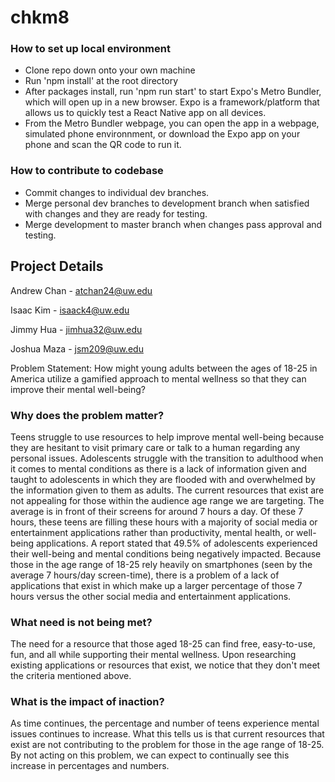 # chkm8

### How to set up local environment
* Clone repo down onto your own machine
* Run 'npm install' at the root directory
* After packages install, run 'npm run start' to start Expo's Metro Bundler, which will open up in a new browser.
Expo is a framework/platform that allows us to quickly test a React Native app on all devices.
* From the Metro Bundler webpage, you can open the app in a webpage, simulated phone environnment, or download the Expo 
  app on your phone and scan the QR code to run it.



### How to contribute to codebase
* Commit changes to individual dev branches.
* Merge personal dev branches to development branch when satisfied with changes and they are ready for testing.
* Merge development to master branch when changes pass approval and testing.


## Project Details

Andrew Chan - atchan24@uw.edu

Isaac Kim - isaack4@uw.edu

Jimmy Hua - jimhua32@uw.edu

Joshua Maza - jsm209@uw.edu

Problem Statement: How might young adults between the ages of 18-25 in America utilize a gamified approach to mental wellness so that they can improve their mental well-being?

### Why does the problem matter?

Teens struggle to use resources to help improve mental well-being because they are hesitant to visit primary care or talk to a human regarding any personal issues. Adolescents struggle with the transition to adulthood when it comes to mental conditions as there is a lack of information given and taught to adolescents in which they are flooded with and overwhelmed by the information given to them as adults. The current resources that exist are not appealing for those within the audience age range we are targeting. The average is in front of their screens for around 7 hours a day. Of these 7 hours, these teens are filling these hours with a majority of social media or entertainment applications rather than productivity, mental health, or well-being applications. A report stated that 49.5% of adolescents experienced their well-being and mental conditions being negatively impacted. Because those in the age range of 18-25 rely heavily on smartphones (seen by the average 7 hours/day screen-time), there is a problem of a lack of applications that exist in which make up a larger percentage of those 7 hours versus the other social media and entertainment applications.

### What need is not being met?

The need for a resource that those aged 18-25 can find free, easy-to-use, fun, and all while supporting their mental wellness. Upon researching existing applications or resources that exist, we notice that they don't meet the criteria mentioned above.

### What is the impact of inaction?

As time continues, the percentage and number of teens experience mental issues continues to increase. What this tells us is that current resources that exist are not contributing to the problem for those in the age range of 18-25. By not acting on this problem, we can expect to continually see this increase in percentages and numbers.

